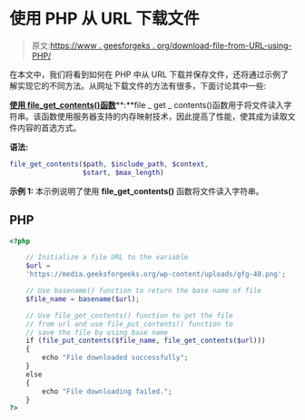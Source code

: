 # 使用 PHP 从 URL 下载文件

> 原文:[https://www . geesforgeks . org/download-file-from-URL-using-PHP/](https://www.geeksforgeeks.org/download-file-from-url-using-php/)

在本文中，我们将看到如何在 PHP 中从 URL 下载并保存文件，还将通过示例了解实现它的不同方法。从网址下载文件的方法有很多，下面讨论其中一些:

[**使用 file_get_contents()函数**](https://www.geeksforgeeks.org/php-file_get_contents-function/)**:**file _ get _ contents()函数用于将文件读入字符串。该函数使用服务器支持的内存映射技术，因此提高了性能，使其成为读取文件内容的首选方式。

**语法:**

```php
file_get_contents($path, $include_path, $context, 
                  $start, $max_length)
```

**示例 1:** 本示例说明了使用 **file_get_contents()** 函数将文件读入字符串。

## PHP

```php
<?php

    // Initialize a file URL to the variable
    $url = 
    'https://media.geeksforgeeks.org/wp-content/uploads/gfg-40.png';

    // Use basename() function to return the base name of file
    $file_name = basename($url);

    // Use file_get_contents() function to get the file
    // from url and use file_put_contents() function to
    // save the file by using base name
    if (file_put_contents($file_name, file_get_contents($url)))
    {
        echo "File downloaded successfully";
    }
    else
    {
        echo "File downloading failed.";
    }
?>
```